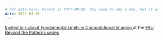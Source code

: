 ```yaml
---
# Put date here. Format is YYYY-MM-DD. You need to add a day, but it won't display.
date: 2021-03-01
---
```

[Invited talk about Fundamental Limits in Computational Imaging ](https://3dim.northwestern.edu/project/swh/#N2103-1) at the [FAU Beyond the Patterns series](https://www.youtube.com/playlist?list=PLpOGQvPCDQzvQGkaSUGzjzg5b7J3yilm5)